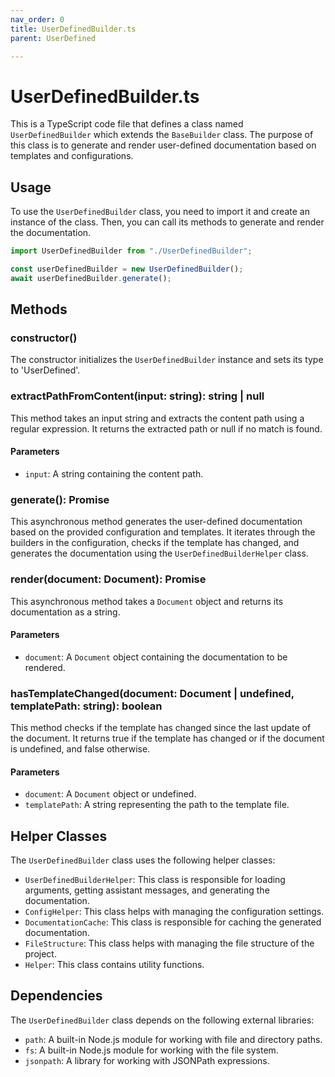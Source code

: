 ```yaml
---
nav_order: 0
title: UserDefinedBuilder.ts
parent: UserDefined

---
```


# UserDefinedBuilder.ts

This is a TypeScript code file that defines a class named `UserDefinedBuilder` which extends the `BaseBuilder` class. The purpose of this class is to generate and render user-defined documentation based on templates and configurations.

## Usage

To use the `UserDefinedBuilder` class, you need to import it and create an instance of the class. Then, you can call its methods to generate and render the documentation.

```typescript
import UserDefinedBuilder from "./UserDefinedBuilder";

const userDefinedBuilder = new UserDefinedBuilder();
await userDefinedBuilder.generate();
```

## Methods

### constructor()

The constructor initializes the `UserDefinedBuilder` instance and sets its type to 'UserDefined'.

### extractPathFromContent(input: string): string | null

This method takes an input string and extracts the content path using a regular expression. It returns the extracted path or null if no match is found.

#### Parameters

- `input`: A string containing the content path.

### generate(): Promise<void>

This asynchronous method generates the user-defined documentation based on the provided configuration and templates. It iterates through the builders in the configuration, checks if the template has changed, and generates the documentation using the `UserDefinedBuilderHelper` class.

### render(document: Document): Promise<string>

This asynchronous method takes a `Document` object and returns its documentation as a string.

#### Parameters

- `document`: A `Document` object containing the documentation to be rendered.

### hasTemplateChanged(document: Document | undefined, templatePath: string): boolean

This method checks if the template has changed since the last update of the document. It returns true if the template has changed or if the document is undefined, and false otherwise.

#### Parameters

- `document`: A `Document` object or undefined.
- `templatePath`: A string representing the path to the template file.

## Helper Classes

The `UserDefinedBuilder` class uses the following helper classes:

- `UserDefinedBuilderHelper`: This class is responsible for loading arguments, getting assistant messages, and generating the documentation.
- `ConfigHelper`: This class helps with managing the configuration settings.
- `DocumentationCache`: This class is responsible for caching the generated documentation.
- `FileStructure`: This class helps with managing the file structure of the project.
- `Helper`: This class contains utility functions.

## Dependencies

The `UserDefinedBuilder` class depends on the following external libraries:

- `path`: A built-in Node.js module for working with file and directory paths.
- `fs`: A built-in Node.js module for working with the file system.
- `jsonpath`: A library for working with JSONPath expressions.